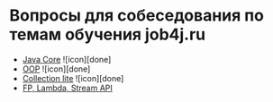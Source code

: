 # Вопросы для собеседования по темам обучения job4j.ru


+ [Java Core]() ![icon][done]
+ [OOP]() ![icon][done]
+ [Collection lite]() ![icon][done]
+ [FP, Lambda, Stream API](FPLambdaStreamAPI.md#fp-labmda-stream-api)